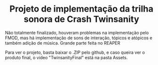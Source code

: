
<h1 align="center"> Projeto de implementação da trilha sonora de Crash Twinsanity</h1>

Não totalmente finalizado, houveram problemas na implementação pelo FMOD, mas há implementação de sons de interação, tópicos e atópicos e também adição de música. Grande parte feita no REAPER

Para ver o projeto, basta baixar o .ZIP pelo github, e caso queira ver o produto final, o video "TwinsanityFinal" está na pasta Assets.
